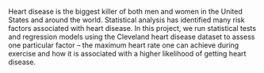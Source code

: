Heart disease is the biggest killer of both men and women in the United States and around the world. Statistical analysis has identified many risk factors associated with heart disease. In this project, we run statistical tests and regression models using the Cleveland heart disease dataset to assess one particular factor – the maximum heart rate one can achieve during exercise and how it is associated with a higher likelihood of getting heart disease.
